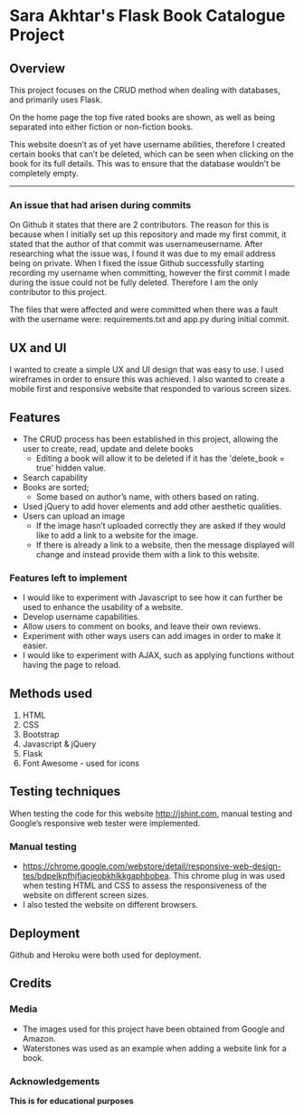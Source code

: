 # Sara Akhtar's Flask Book Catalogue Project

## Overview

This project focuses on the CRUD method when dealing with databases, and primarily uses Flask. 

On the home page the top five rated books are shown, as well as being separated into either fiction or non-fiction books. 

This website doesn’t as of yet have username abilities, therefore I created certain books that can’t be deleted, which can be seen when clicking on the book for its full details. This was to ensure that the database wouldn’t be completely empty. 

----------------------
### An issue that had arisen during commits

On Github it states that there are 2 contributors. The reason for this is because when I initially set up this repository and made my first commit, it stated that the author of that commit was usernameusername. After researching what the issue was, I found it was due to my email address being on private. When I fixed the issue Github successfully starting recording my username when committing, however the first commit I made during the issue could not be fully deleted. Therefore I am the only contributor to this project.  

The files that were affected and were committed when there was a fault with the username were: requirements.txt and app.py during initial commit. 
 

## UX and UI

I wanted to create a simple UX and UI design that was easy to use. I used wireframes in order to ensure this was achieved. I also wanted to create a mobile first and responsive website that responded to various screen sizes. 

## Features

* The CRUD process has been established in this project, allowing the user to create, read, update and delete books
    - Editing a book will allow it to be deleted if it has the 'delete_book = true' hidden value. 
* Search capability 
* Books are sorted;
    - Some based on author’s name, with others based on rating.
* Used jQuery to add hover elements and add other aesthetic qualities.
* Users can upload an image 
    - If the image hasn’t uploaded correctly they are asked if they would like to add a link to a website for the image.
    - If there is already a link to a website, then the message displayed will change and instead provide them with a link to this website.

### Features left to implement 

* I would like to experiment with Javascript to see how it can further be used to enhance the usability of a website.
* Develop username capabilities.
* Allow users to comment on books, and leave their own reviews.
* Experiment with other ways users can add images in order to make it easier.
* I would like to experiment with AJAX, such as applying functions without having the page to reload. 

## Methods used

1. HTML
2. CSS
3. Bootstrap  
4. Javascript & jQuery 
5. Flask
6. Font Awesome - used for icons

## Testing techniques 

When testing the code for this website http://jshint.com, manual testing and Google’s responsive web tester were implemented. 

### Manual testing

* https://chrome.google.com/webstore/detail/responsive-web-design-tes/bdpelkpfhjfiacjeobkhlkkgaphbobea.
This chrome plug in was used when testing HTML and CSS to assess the responsiveness of the website on different screen sizes. 
* I also tested the website on different browsers.


## Deployment

Github and Heroku were both used for deployment.

## Credits

### Media

* The images used for this project have been obtained from Google and Amazon.
* Waterstones was used as an example when adding a website link for a book.


### Acknowledgements 


**This is for educational purposes**